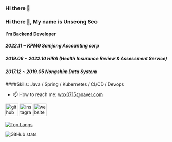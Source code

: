 ### Hi there 👋

<!--
**Dev-Unstar/Dev-Unstar** is a ✨ _special_ ✨ repository because its `README.md` (this file) appears on your GitHub profile.

Here are some ideas to get you started:

- 🔭 I’m currently working on ...
- 🌱 I’m currently learning ...
- 👯 I’m looking to collaborate on ...
- 🤔 I’m looking for help with ...
- 💬 Ask me about ...
- 📫 How to reach me: ...
- 😄 Pronouns: ...
- ⚡ Fun fact: ...
-->
### Hi there 👋, My name is Unseong Seo
#### I'm Backend Developer
##### 2022.11 ~ KPMG Samjong Accounting corp
##### 2019.06 ~ 2022.10 HIRA (Health Insurance Review & Assessment Service)
##### 2017.12 ~ 2019.05 Nongshim Data System

####Skills: Java / Spring / Kubernetes / CI/CD / Devops

- 📫 How to reach me: wox0715@naver.com 


[<img src='https://cdn.jsdelivr.net/npm/simple-icons@3.0.1/icons/github.svg' alt='github' height='40'>](https://github.com/Dev-Unstar)  [<img src='https://cdn.jsdelivr.net/npm/simple-icons@3.0.1/icons/instagram.svg' alt='instagram' height='40'>](https://www.instagram.com/in_seo_ta/)  [<img src='https://cdn.jsdelivr.net/npm/simple-icons@3.0.1/icons/icloud.svg' alt='website' height='40'>](https://blog.naver.com/wox0715)  

[![Top Langs](https://github-readme-stats.vercel.app/api/top-langs/?username=Dev-Unstar)](https://github.com/anuraghazra/github-readme-stats)

![GitHub stats](https://github-readme-stats.vercel.app/api?username=Dev-Unstar&show_icons=true)  

